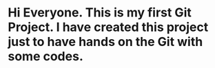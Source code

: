 # Hi Everyone. This is my first Git Project. I have created this project just to have hands on the Git with some codes.

